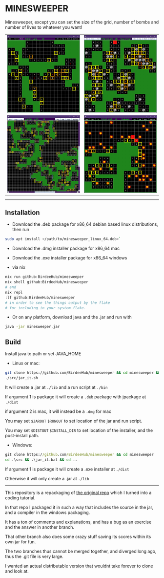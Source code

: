 # MINESWEEPER

Minesweeper, except you can set the size of the grid, number of bombs and number of lives to whatever you want!

|                                                     |                                                     |
|-----------------------------------------------------|-----------------------------------------------------|
| ![Screenshot](https://github.com/BirdeeHub/make_minesweeper_tutorial/raw/main/Screenshots/Screenshot.png)         | ![Screenshot](https://github.com/BirdeeHub/make_minesweeper_tutorial/raw/main/Screenshots/WinScreenshot.png)      |
| ![Screenshot](https://github.com/BirdeeHub/make_minesweeper_tutorial/raw/main/Screenshots/ScreenshotWithZoom.png) | ![Screenshot](https://github.com/BirdeeHub/make_minesweeper_tutorial/raw/main/Screenshots/LossScreenshot.png)     |


---

## Installation

- Download the .deb package for x86_64 debian based linux distributions, then run 
```bash
sudo apt install </path/to/minesweeper_linux_64.deb>`
```

- Download the .dmg installer package for x86_64 mac

- Download the .exe installer package for x86_64 windows

- via nix
```bash
nix run github:BirdeeHub/minesweeper
nix shell github:BirdeeHub/minesweeper
# and
nix repl
:lf github:BirdeeHub/minesweeper
# in order to see the things output by the flake
# for including in your system flake.
```
- Or on any platform, download java and the .jar and run with
```bash
java -jar minesweeper.jar
```

## Build

Install java to path or set JAVA_HOME

- Linux or mac:
```bash
git clone https://github.com/BirdeeHub/minesweeper && cd minesweeper && \
./src/jar_it.sh
```

It will create a .jar at `./lib` and a run script at `./bin`

If argument 1 is package it will create a `.deb` package with jpackage at `./dist`

if argument 2 is mac, it will instead be a `.dmg` for mac

You may set `$JAROUT` `$RUNOUT` to set location of the jar and run script.

You may set `$DISTOUT` `$INSTALL_DIR` to set location of the installer, and the post-install path.

- Windows:
```cmd
git clone https://github.com/BirdeeHub/minesweeper && cd minesweeper
cd .\src && .\jar_it.bat && cd ..
```
If argument 1 is package it will create a .exe installer at `./dist`

Otherwise it will only create a .jar at `./lib`

---

This repository is a repackaging of [the original repo](https://github.com/BirdeeHub/make_minesweeper_tutorial) which I turned into a coding tutorial.

In that repo I packaged it in such a way that includes the source in the jar, and a compiler in the windows packaging.

It has a ton of comments and explanations, and has a bug as an exercise and the answer in another branch.

That other branch also does some crazy stuff saving its scores within its own jar for fun.

The two branches thus cannot be merged together, and diverged long ago, thus the .git file is very large.

I wanted an actual distributable version that wouldnt take forever to clone and look at.
